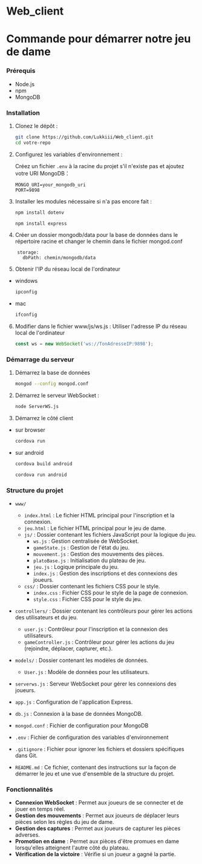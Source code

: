 # Web_client

# Commande pour démarrer notre jeu de dame

### Prérequis

- Node.js
- npm
- MongoDB 

### Installation

1. Clonez le dépôt :

    ```bash
    git clone https://github.com/Lukkiii/Web_client.git
    cd votre-repo
    ```

2. Configurez les variables d'environnement :

    Créez un fichier `.env` à la racine du projet s'il n'existe pas et ajoutez votre URI MongoDB：

    ```env
    MONGO_URI=your_mongodb_uri
    PORT=9898
    ```

3. Installer les modules nécessaire si n'a pas encore fait : 
    ```bash
    npm install dotenv
    ```
    ```bash
    npm install express
    ```

4. Créer un dossier mongodb/data pour la base de données dans le répertoire racine et changer le chemin dans le fichier mongod.conf
```properties
    storage:
      dbPath: chemin/mongodb/data
```

5. Obtenir l'IP du réseau local de l'ordinateur
- windows
    ```bash
    ipconfig
    ```
- mac
    ```bash
    ifconfig
    ```

6. Modifier dans le fichier www/js/ws.js : Utiliser l'adresse IP du réseau local de l'ordinateur
    ```javascript
    const ws = new WebSocket('ws://TonAdresseIP:9898');
    ```

### Démarrage du serveur

1. Démarrez la base de données

    ```bash
    mongod --config mongod.conf
    ```

2. Démarrez le serveur WebSocket :

    ```bash
    node ServerWS.js
    ```

3. Démarrez le côté client

- sur browser
    ```bash
    cordova run
    ```

- sur android
    ```bash
    cordova build android
    ```

    ```bash
    cordova run android
    ```

### Structure du projet

- `www/`
  - `index.html` : Le fichier HTML principal pour l'inscription et la connexion.
  - `jeu.html` : Le fichier HTML principal pour le jeu de dame.
  - `js/` : Dossier contenant les fichiers JavaScript pour la logique du jeu.
    - `ws.js` : Gestion centralisée de WebSocket.
    - `gameState.js` : Gestion de l'état du jeu.
    - `mouvement.js` : Gestion des mouvements des pièces.
    - `platoBase.js` : Initialisation du plateau de jeu.
    - `jeu.js` : Logique principale du jeu.
    - `index.js` : Gestion des inscriptions et des connexions des joueurs.
  - `css/` : Dossier contenant les fichiers CSS pour le style.
    - `index.css` : Fichier CSS pour le style de la page de connexion.
    - `style.css` : Fichier CSS pour le style du jeu.

- `controllers/` : Dossier contenant les contrôleurs pour gérer les actions des utilisateurs et du jeu.
  - `user.js` : Contrôleur pour l'inscription et la connexion des utilisateurs.
  - `gameController.js` : Contrôleur pour gérer les actions du jeu (rejoindre, déplacer, capturer, etc.).

- `models/` : Dossier contenant les modèles de données.
  - `User.js` : Modèle de données pour les utilisateurs.

- `serverws.js` : Serveur WebSocket pour gérer les connexions des joueurs.
- `app.js` : Configuration de l'application Express.
- `db.js` : Connexion à la base de données MongoDB.
- `mongod.conf` : Fichier de configuration pour MongoDB
- `.env` : Fichier de configuration des variables d'environnement
- `.gitignore` : Fichier pour ignorer les fichiers et dossiers spécifiques dans Git.
- `README.md` : Ce fichier, contenant des instructions sur la façon de démarrer le jeu et une vue d'ensemble de la structure du projet.

### Fonctionnalités

- **Connexion WebSocket** : Permet aux joueurs de se connecter et de jouer en temps réel.
- **Gestion des mouvements** : Permet aux joueurs de déplacer leurs pièces selon les règles du jeu de dame.
- **Gestion des captures** : Permet aux joueurs de capturer les pièces adverses.
- **Promotion en dame** : Permet aux pièces d'être promues en dame lorsqu'elles atteignent l'autre côté du plateau.
- **Vérification de la victoire** : Vérifie si un joueur a gagné la partie.

